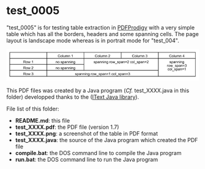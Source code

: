 test_0005
=========

"test_0005" is for testing table extraction in [PDFProdigy](http://www.pdfprodigy.com) with a very simple table which has all the borders, headers and some spanning cells. The page layout is landscape mode whereas is in portrait mode for "test_004".

![test_0005 screenshot](test_0005.png)

This PDF files was created by a Java program (_Cf._ test_XXXX.java in this folder) developped thanks to the ([IText Java library](http://itextpdf.com/)).

File list of this folder:

   - **README.md**: this file
   - **test_XXXX.pdf**: the PDF file (version 1.7)
   - **test_XXXX.png**: a screenshot of the table in PDF format
   - **test_XXXX.java**: the source of the Java program which created the PDF file
   - **compile.bat**: the DOS command line to compile the Java program
   - **run.bat**: the DOS command line to run the Java program

